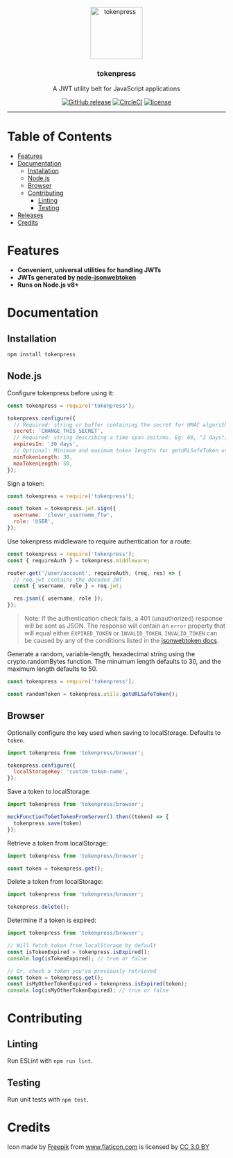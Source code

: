 <p align="center">
  <img alt="tokenpress" src="https://image.flaticon.com/icons/svg/929/929429.svg" width="120">
</p>

<h3 align="center">
  tokenpress
</h3>

<p align="center">
  A JWT utility belt for JavaScript applications
</p>

<p align="center">
  <a href="https://github.com/justinsisley/tokenpress/blob/master/CHANGELOG.md"><img src="https://img.shields.io/github/release/justinsisley/tokenpress.svg?style=for-the-badge" alt="GitHub release" /></a> <a href="https://circleci.com/gh/justinsisley/tokenpress"><img src="https://img.shields.io/circleci/project/github/justinsisley/tokenpress.svg?style=for-the-badge" alt="CircleCI" /></a> <a href="https://github.com/justinsisley/tokenpress/blob/master/LICENSE"><img src="https://img.shields.io/github/license/justinsisley/tokenpress.svg?style=for-the-badge" alt="license" /></a>
</p>

---

# Table of Contents

- [Features](#features)
- [Documentation](#documentation)
  - [Installation](#installation)
  - [Node.js](#nodejs)
  - [Browser](#browser)
  - [Contributing](#contributing)
    - [Linting](#linting)
    - [Testing](#testing)
- [Releases](https://github.com/justinsisley/tokenpress/blob/master/CHANGELOG.md)
- [Credits](#credits)

# Features

- __Convenient, universal utilities for handling JWTs__
- __JWTs generated by [node-jsonwebtoken](https://github.com/auth0/node-jsonwebtoken)__
- __Runs on Node.js v8+__

# Documentation

## Installation

```bash
npm install tokenpress
```

## Node.js

Configure tokenpress before using it:

```javascript
const tokenpress = require('tokenpress');

tokenpress.configure({
  // Required: string or buffer containing the secret for HMAC algorithms
  secret: 'CHANGE_THIS_SECRET',
  // Required: string describing a time span zeit/ms. Eg: 60, "2 days", "10h", "7d"
  expiresIn: '30 days',
  // Optional: Minimum and maximum token lengths for getURLSafeToken utility
  minTokenLength: 30,
  maxTokenLength: 50,
});
```

Sign a token:

```javascript
const tokenpress = require('tokenpress');

const token = tokenpress.jwt.sign({
  username: 'clever_username_ftw',
  role: 'USER',
});
```

Use tokenpress middleware to require authentication for a route:

```javascript
const tokenpress = require('tokenpress');
const { requireAuth } = tokenpress.middleware;

router.get('/user/account', requireAuth, (req, res) => {
  // req.jwt contains the decoded JWT
  const { username, role } = req.jwt;

  res.json({ username, role });
});
```

> Note: If the authentication check fails, a 401 (unauthorized) response will be sent as JSON. The response will contain an `error` property that will equal either `EXPIRED_TOKEN` or `INVALID_TOKEN`. `INVALID_TOKEN` can be caused by any of the conditions listed in the [jsonwebtoken docs](https://github.com/auth0/node-jsonwebtoken#jsonwebtokenerror).

Generate a random, variable-length, hexadecimal string using the crypto.randomBytes function. The minumum length defaults to 30, and the maximum length defaults to 50.

```javascript
const tokenpress = require('tokenpress');

const randomToken = tokenpress.utils.getURLSafeToken();
```

## Browser

Optionally configure the key used when saving to localStorage. Defaults to `token`.

```javascript
import tokenpress from 'tokenpress/browser';

tokenpress.configure({
  localStorageKey: 'custom-token-name',
});
```

Save a token to localStorage:

```javascript
import tokenpress from 'tokenpress/browser';

mockFunctionToGetTokenFromServer().then((token) => {
  tokenpress.save(token)
});
```

Retrieve a token from localStorage:

```javascript
import tokenpress from 'tokenpress/browser';

const token = tokenpress.get();
```

Delete a token from localStorage:

```javascript
import tokenpress from 'tokenpress/browser';

tokenpress.delete();
```

Determine if a token is expired:

```javascript
import tokenpress from 'tokenpress/browser';

// Will fetch token from localStorage by default
const isTokenExpired = tokenpress.isExpired();
console.log(isTokenExpired); // true or false

// Or, check a token you've previously retrieved
const token = tokenpress.get();
const isMyOtherTokenExpired = tokenpress.isExpired(token);
console.log(isMyOtherTokenExpired); // true or false
```

# Contributing

## Linting

Run ESLint with `npm run lint`.

## Testing

Run unit tests with `npm test`.

# Credits
<div>Icon made by <a href="http://www.freepik.com" title="Freepik">Freepik</a> from <a href="https://www.flaticon.com/" title="Flaticon">www.flaticon.com</a> is licensed by <a href="http://creativecommons.org/licenses/by/3.0/" title="Creative Commons BY 3.0" target="_blank">CC 3.0 BY</a></div>
